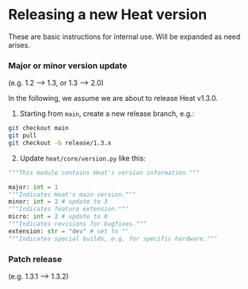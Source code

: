 # Releasing a new Heat version

These are basic instructions for internal use. Will be expanded as need arises.

### Major or minor version update
(e.g. 1.2 --> 1.3, or 1.3 --> 2.0)

In the following, we assume we are about to release Heat v1.3.0.

1. Starting from  `main`, create a new release branch, e.g.:
```bash
git checkout main
git pull
git checkout -b release/1.3.x
```

2. Update `heat/core/version.py` like this:
```python
"""This module contains Heat's version information."""

major: int = 1
"""Indicates Heat's main version."""
minor: int = 2 # update to 3
"""Indicates feature extension."""
micro: int = 2 # update to 0
"""Indicates revisions for bugfixes."""
extension: str = "dev" # set to ""
"""Indicates special builds, e.g. for specific hardware."""
```


### Patch release
(e.g. 1.3.1 --> 1.3.2)
